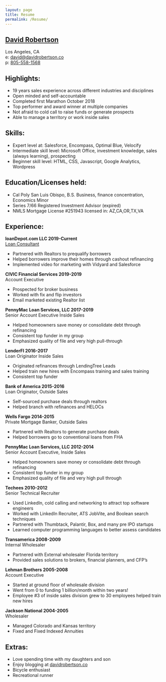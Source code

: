 ```yaml
---
layout: page
title: Resume
permalink: /Resume/
---
```

## <a href="http://www.davidrobertson.co">David Robertson</a>
Los Angeles, CA<br> e: [david@davidrobertson.co](mailto:david@davidrobertson.co)<br>p: <a href="tel:8055581568">805-558-1568</a>
## Highlights:
* 19 years sales experience across different industries and disciplines<br>
* Open minded and self-accountable<br>
* Completed first Marathon October 2018<br>
* Top performer and award winner at multiple companies<br>
* Not afraid to cold call to raise funds or generate prospects<br>
* Able to manage a territory or work inside sales
## Skills:
* Expert level at: Salesforce, Encompass, Optimal Blue, Velocify
* Intermediate skill level: Microsoft Office, investment knowledge, sales (always learning), prospecting
* Beginner skill level: HTML, CSS, Javascript, Google Analytics, Wordpress
## Education/Licenses held:
* Cal Poly San Luis Obispo, B.S. Business, finance concentration, Economics Minor
* Series 7/66 Registered Investment Advisor (expired)
* NMLS Mortgage License #251943 licensed in: AZ,CA,OR,TX,VA
## Experience:
<b>loanDepot.com LLC								                                 2019-Current</b><br>
<a href="http://https://www.loandepot.com/loan-officers/dcrobertson?">Loan Consultant</a><br>
* Partnered with Realtors to prequalify borrowers<br>
* Helped borrowers improve their homes through cashout refinancing<br>
* Implemented video for marketing with Vidyard and Salesforce<br>

<b>CIVIC Financial Services								                                 2019-2019</b><br>
Account Executive<br>
* Prospected for broker business<br>
* Worked with fix and flip investors<br>
* Email marketed existing Realtor list<br>

<b>PennyMac Loan Services, LLC								                                 2017-2019</b><br>
Senior Account Executive Inside Sales<br>
* Helped homeowners save money or consolidate debt through refinancing<br>
* Consistent top funder in my group<br>
* Emphasized quality of file and very high pull-through<br>

<b>LenderFI												 2016-2017</b><br>
Loan Originator	Inside Sales<br>						
* Originated refinances through LendingTree Leads<br>
* Helped train new hires with Encompass training and sales training<br>
* Consistent top funder<br>

<b>Bank of America				  					  		   2015-2016</b><br>
Loan Originator, Outside Sales<br>
* Self-sourced purchase deals through realtors<br>
* Helped branch with refinances and HELOCs<br>

<b>Wells Fargo										        	 	         2014-2015</b><br>
Private Mortgage Banker, Outside Sales<br>
* Partnered with Realtors to generate purchase deals<br>
* Helped borrowers go to conventional loans from FHA<br>

<b>PennyMac Loan Services, LLC									              	         		         2012-2014</b><br>
Senior Account Executive, Inside Sales<br>
* Helped homeowners save money or consolidate debt through refinancing<br>
* Consistent top funder in my group<br>
* Emphasized quality of file and very high pull through<br>

<b>Techees										         		         2010-2012</b><br>
Senior Technical Recruiter<br>
* Used LinkedIn, cold calling and networking to attract top software engineers<br>
* Worked with LinkedIn Recruiter, ATS JobVite, and Boolean search techniques<br>
* Partnered with Thumbtack, Palantir, Box, and many pre IPO startups<br>
* Learned computer programming languages to better assess candidates<br>

<b>Transamerica										         		         2008-2009</b><br>
Internal Wholesaler<br>
* Partnered with External wholesaler Florida territory<br>
* Provided sales solutions to brokers, financial planners, and CFP’s<br>

<b>Lehman Brothers									         		         2005-2008</b><br>
Account Executive<br>						
* Started at ground floor of wholesale division<br>
* Went from 0 to funding 1 billion/month within two years!<br>
* Employee #3 of inside sales division grew to 30 employees helped train new hires<br>

<b>Jackson National						 			         		         2004-2005</b><br>
Wholesaler<br>
* Managed Colorado and Kansas territory<br>
* Fixed and Fixed Indexed Annuities<br>

## Extras:
* Love spending time with my daughters and son
* Enjoy blogging at <a href="http://www.davidrobertson.co">davidrobertson.co</a>
* Bicycle enthusiast
* Recreational runner
